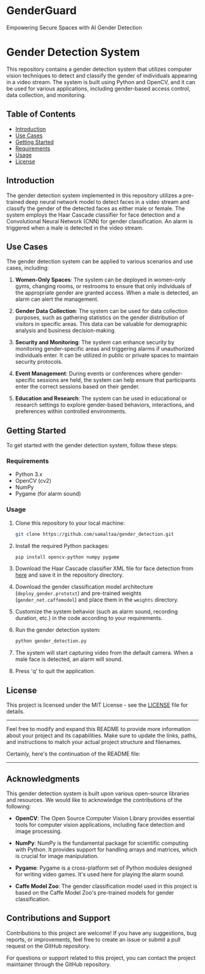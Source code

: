 # GenderGuard
Empowering Secure Spaces with AI Gender Detection

# Gender Detection System

This repository contains a gender detection system that utilizes computer vision techniques to detect and classify the gender of individuals appearing in a video stream. The system is built using Python and OpenCV, and it can be used for various applications, including gender-based access control, data collection, and monitoring.

## Table of Contents

- [Introduction](#introduction)
- [Use Cases](#use-cases)
- [Getting Started](#getting-started)
- [Requirements](#requirements)
- [Usage](#usage)
- [License](#license)

## Introduction

The gender detection system implemented in this repository utilizes a pre-trained deep neural network model to detect faces in a video stream and classify the gender of the detected faces as either male or female. The system employs the Haar Cascade classifier for face detection and a Convolutional Neural Network (CNN) for gender classification. An alarm is triggered when a male is detected in the video stream.

## Use Cases

The gender detection system can be applied to various scenarios and use cases, including:

1. **Women-Only Spaces**: The system can be deployed in women-only gyms, changing rooms, or restrooms to ensure that only individuals of the appropriate gender are granted access. When a male is detected, an alarm can alert the management.

2. **Gender Data Collection**: The system can be used for data collection purposes, such as gathering statistics on the gender distribution of visitors in specific areas. This data can be valuable for demographic analysis and business decision-making.

3. **Security and Monitoring**: The system can enhance security by monitoring gender-specific areas and triggering alarms if unauthorized individuals enter. It can be utilized in public or private spaces to maintain security protocols.

4. **Event Management**: During events or conferences where gender-specific sessions are held, the system can help ensure that participants enter the correct sessions based on their gender.

5. **Education and Research**: The system can be used in educational or research settings to explore gender-based behaviors, interactions, and preferences within controlled environments.

## Getting Started

To get started with the gender detection system, follow these steps:

### Requirements

- Python 3.x
- OpenCV (cv2)
- NumPy
- Pygame (for alarm sound)

### Usage

1. Clone this repository to your local machine:

   ```sh
   git clone https://github.com/samaltaa/gender_detection.git
   ```

2. Install the required Python packages:

   ```sh
   pip install opencv-python numpy pygame
   ```

3. Download the Haar Cascade classifier XML file for face detection from [here](https://github.com/opencv/opencv/blob/master/data/haarcascades/haarcascade_frontalface_default.xml) and save it in the repository directory.

4. Download the gender classification model architecture (`deploy_gender.prototxt`) and pre-trained weights (`gender_net.caffemodel`) and place them in the `weights` directory.

5. Customize the system behavior (such as alarm sound, recording duration, etc.) in the code according to your requirements.

6. Run the gender detection system:

   ```sh
   python gender_detection.py
   ```

7. The system will start capturing video from the default camera. When a male face is detected, an alarm will sound.

8. Press 'q' to quit the application.

## License

This project is licensed under the MIT License - see the [LICENSE](LICENSE) file for details.

---

Feel free to modify and expand this README to provide more information about your project and its capabilities. Make sure to update the links, paths, and instructions to match your actual project structure and filenames.

Certainly, here's the continuation of the README file:

---

## Acknowledgments

This gender detection system is built upon various open-source libraries and resources. We would like to acknowledge the contributions of the following:

- **OpenCV**: The Open Source Computer Vision Library provides essential tools for computer vision applications, including face detection and image processing.

- **NumPy**: NumPy is the fundamental package for scientific computing with Python. It provides support for handling arrays and matrices, which is crucial for image manipulation.

- **Pygame**: Pygame is a cross-platform set of Python modules designed for writing video games. It's used here for playing the alarm sound.

- **Caffe Model Zoo**: The gender classification model used in this project is based on the Caffe Model Zoo's pre-trained models for gender classification.

## Contributions and Support

Contributions to this project are welcome! If you have any suggestions, bug reports, or improvements, feel free to create an issue or submit a pull request on the GitHub repository.

For questions or support related to this project, you can contact the project maintainer through the GitHub repository.




